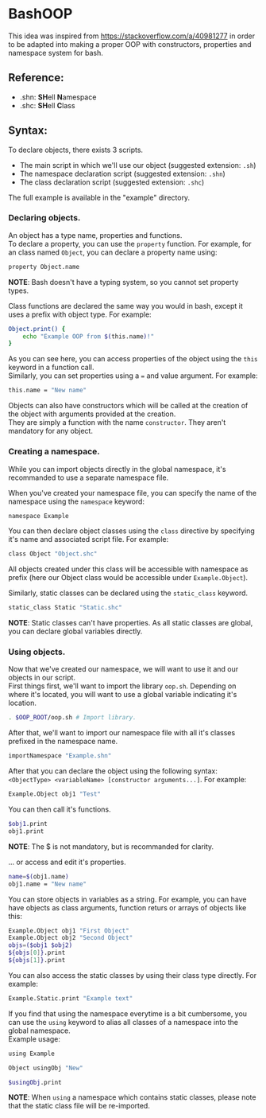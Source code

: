 # BashOOP

This idea was inspired from https://stackoverflow.com/a/40981277 in order to be adapted into making a proper OOP with constructors, properties and namespace system for bash.

## Reference:

- .shn: **SH**ell **N**amespace
- .shc: **SH**ell **C**lass

## Syntax:


To declare objects, there exists 3 scripts.

- The main script in which we'll use our object (suggested extension: `.sh`)
- The namespace declaration script (suggested extension: `.shn`)
- The class declaration script (suggested extension: `.shc`)

The full example is available in the "example" directory.

### Declaring objects.

An object has a type name, properties and functions.    
To declare a property, you can use the `property` function. For example, for an class named `Object`, you can declare a property name using:
```bash
property Object.name
```
**NOTE**: Bash doesn't have a typing system, so you cannot set property types.

Class functions are declared the same way you would in bash, except it uses a prefix with object type. For example:
```bash
Object.print() {
    echo "Example OOP from $(this.name)!"
}
```
As you can see here, you can access properties of the object using the `this` keyword in a function call.    
Similarly, you can set properties using a `=` and value argument. For example:
```bash
this.name = "New name"
```

Objects can also have constructors which will be called at the creation of the object with arguments provided at the creation.   
They are simply a function with the name `constructor`. They aren't mandatory for any object.

### Creating a namespace.
While you can import objects directly in the global namespace, it's recommanded to use a separate namespace file.

When you've created your namespace file, you can specify the name of the namespace using the `namespace` keyword:
```bash
namespace Example
```
You can then declare object classes using the `class` directive by specifying it's name and associated script file. For example:
```bash
class Object "Object.shc"
```

All objects created under this class will be accessible with namespace as prefix (here our Object class would be accessible under `Example.Object`).

Similarly, static classes can be declared using the `static_class` keyword.
```bash
static_class Static "Static.shc"
```

**NOTE**: Static classes can't have properties. As all static classes are global, you can declare global variables directly.

### Using objects.
Now that we've created our namespace, we will want to use it and our objects in our script.   
First things first, we'll want to import the library `oop.sh`. Depending on where it's located, you will want to use a global variable indicating it's location.    
```bash
. $OOP_ROOT/oop.sh # Import library.
```

After that, we'll want to import our namespace file with all it's classes prefixed in the namespace name.
```bash
importNamespace "Example.shn"
```

After that you can declare the object using the following syntax: `<ObjectType> <variableName> [constructor arguments...]`. For example:
```bash
Example.Object obj1 "Test"
```

You can then call it's functions.
```bash
$obj1.print
obj1.print
```
**NOTE**: The $ is not mandatory, but is recommanded for clarity.

... or access and edit it's properties.
```bash
name=$(obj1.name)
obj1.name = "New name"
```

You can store objects in variables as a string. For example, you can have have objects as class arguments, function returs or arrays of objects like this:
```bash
Example.Object obj1 "First Object"
Example.Object obj2 "Second Object"
objs=($obj1 $obj2)
${objs[0]}.print
${objs[1]}.print
```

You can also access the static classes by using their class type directly. For example:
```bash
Example.Static.print "Example text"
```

If you find that using the namespace everytime is a bit cumbersome, you can use the `using` keyword to alias all classes of a namespace into the global namespace.    
Example usage:
```bash
using Example

Object usingObj "New"

$usingObj.print
```
**NOTE**: When `using` a namespace which contains static classes, please note that the static class file will be re-imported.
